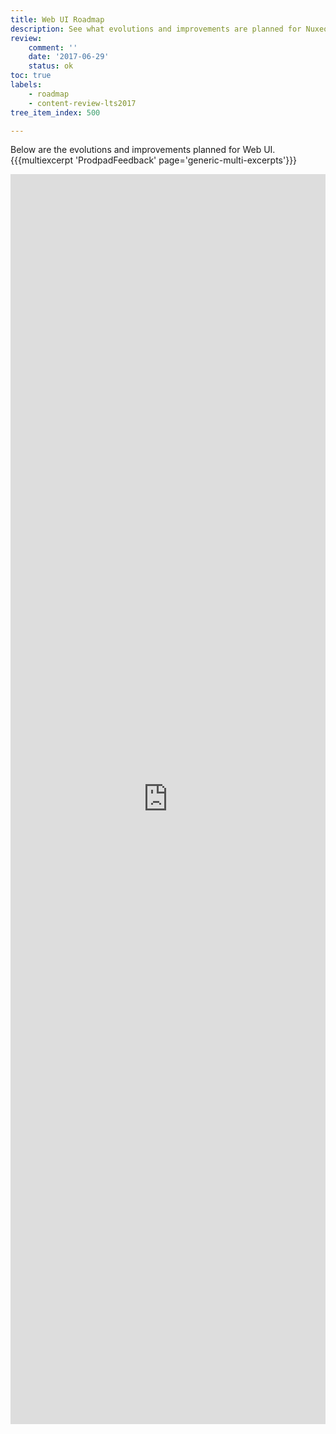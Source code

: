 ```yaml
---
title: Web UI Roadmap
description: See what evolutions and improvements are planned for Nuxeo Web UI
review:
    comment: ''
    date: '2017-06-29'
    status: ok
toc: true
labels:
    - roadmap
    - content-review-lts2017
tree_item_index: 500

---
```


Below are the evolutions and improvements planned for Web UI.
{{{multiexcerpt 'ProdpadFeedback' page='generic-multi-excerpts'}}}

<iframe src="https://ext.prodpad.com/ext/roadmap/a9cc2a012e76debc4af4c06f0d998405591979b3" height="2000" width="100%" frameBorder="0"></iframe>
